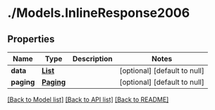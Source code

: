 # ./Models.InlineResponse2006
## Properties

Name | Type | Description | Notes
------------ | ------------- | ------------- | -------------
**data** | [**List**](RegisteredNode.md) |  | [optional] [default to null]
**paging** | [**Paging**](Paging.md) |  | [optional] [default to null]

[[Back to Model list]](../README.md#documentation-for-models) [[Back to API list]](../README.md#documentation-for-api-endpoints) [[Back to README]](../README.md)

